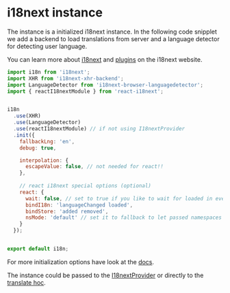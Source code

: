 # i18next instance

The instance is a initialized i18next instance. In the following code snipplet we add a backend to load translations from server and a language detector for detecting user language.

You can learn more about [i18next](http://i18next.com) and [plugins](https://www.i18next.com/plugins-and-utils.html#plugins) on the i18next website.

```js
import i18n from 'i18next';
import XHR from 'i18next-xhr-backend';
import LanguageDetector from 'i18next-browser-languagedetector';
import { reactI18nextModule } from 'react-i18next';


i18n
  .use(XHR)
  .use(LanguageDetector)
  .use(reactI18nextModule) // if not using I18nextProvider
  .init({
    fallbackLng: 'en',
    debug: true,

    interpolation: {
      escapeValue: false, // not needed for react!!
    },
    
    // react i18next special options (optional)
    react: {
      wait: false, // set to true if you like to wait for loaded in every translated hoc
      bindI18n: 'languageChanged loaded',
      bindStore: 'added removed',
      nsMode: 'default' // set it to fallback to let passed namespaces to translated hoc act as fallbacks
    }
  });


export default i18n;
```

For more initialization options have look at the [docs](https://www.i18next.com/configuration-options.html).

The instance could be passed to the [I18nextProvider](/components/i18nextprovider.md) or directly to the [translate hoc](/components/translate-hoc.md).